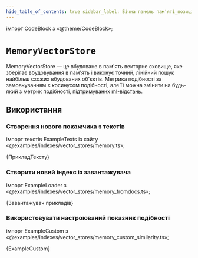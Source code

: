 ```yaml
---
hide_table_of_contents: true sidebar_label: Бічна панель пам'яті_позиція: 1
---
```


імпорт CodeBlock з «@theme/CodeBlock»;

#  `MemoryVectorStore`

MemoryVectorStore — це вбудоване в пам'ять векторне сховище, яке зберігає вбудовування в пам'ять і виконує точний, лінійний пошук найбільш схожих вбудованих об'єктів. Метрика подібності за замовчуванням є косинусом подібності, але її можна змінити на будь-який з метрик подібності, підтримуваних [ml-відстань](https://mljs.github.io/distance/modules/similarity.html).

## Використання

### Створення нового покажчика з текстів

імпорт текстів ExampleTexts із сайту «@examples/indexes/vector_stores/memory.ts»;

<CodeBlock language="typescript">{ПрикладТексту}</CodeBlock>

### Створити новий індекс із завантажувача

імпорт ExampleLoader з «@examples/indexes/vector_stores/memory_fromdocs.ts»;

<CodeBlock language="typescript">{Завантажувач прикладів}</CodeBlock>

### Використовувати настроюваний показник подібності

імпорт ExampleCustom з «@examples/indexes/vector_stores/memory_custom_similarity.ts»;

<CodeBlock language="typescript">{ExampleCustom}</CodeBlock>
